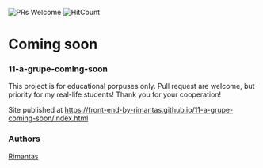 ![PRs Welcome](https://img.shields.io/badge/PRs-welcome-brightgreen.svg)
![HitCount](http://hits.dwyl.io/front-end-by-rimantas/11-a-grupe-coming-soon.svg)

# Coming soon
### 11-a-grupe-coming-soon

This project is for educational porpuses only. Pull request are welcome, but priority for my real-life students! Thank you for your cooperation!

Site published at https://front-end-by-rimantas.github.io/11-a-grupe-coming-soon/index.html

### Authors
[Rimantas](https://github.com/belauzas)
